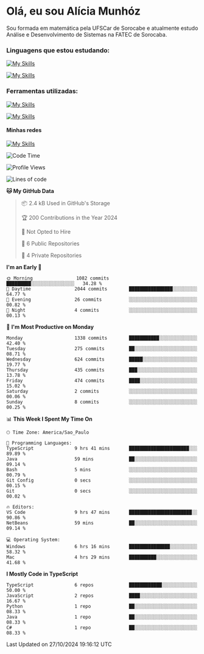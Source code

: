 # Olá, eu sou Alícia Munhóz

<p>Sou formada em matemática pela UFSCar de Sorocabe e atualmente estudo Análise e Desenvolvimento de Sistemas na FATEC de Sorocaba.</p>

### Linguagens que estou estudando:

[![My Skills](https://skillicons.dev/icons?i=js,ts,html,css)](https://skillicons.dev)


[![My Skills](https://skillicons.dev/icons?i=nodejs,java,py,latex)](https://skillicons.dev)

### Ferramentas utilizadas:

[![My Skills](https://skillicons.dev/icons?i=vscode,discord,figma,git)](https://skillicons.dev)

[![My Skills](https://skillicons.dev/icons?i=github,gmail,mongodb,sublime)](https://skillicons.dev)

#### Minhas redes
[![My Skills](https://skillicons.dev/icons?i=linkedin)](https://www.linkedin.com/in/aliciamunhozfrancodecamargo/)

<!--START_SECTION:waka-->
![Code Time](http://img.shields.io/badge/Code%20Time-136%20hrs%2040%20mins-blue)

![Profile Views](http://img.shields.io/badge/Profile%20Views-6-blue)

![Lines of code](https://img.shields.io/badge/From%20Hello%20World%20I%27ve%20Written-4.4%20million%20lines%20of%20code-blue)

**🐱 My GitHub Data** 

> 📦 2.4 kB Used in GitHub's Storage 
 > 
> 🏆 200 Contributions in the Year 2024
 > 
> 🚫 Not Opted to Hire
 > 
> 📜 6 Public Repositories 
 > 
> 🔑 4 Private Repositories 
 > 
**I'm an Early 🐤** 

```text
🌞 Morning                1082 commits        █████████░░░░░░░░░░░░░░░░   34.28 % 
🌆 Daytime                2044 commits        ████████████████░░░░░░░░░   64.77 % 
🌃 Evening                26 commits          ░░░░░░░░░░░░░░░░░░░░░░░░░   00.82 % 
🌙 Night                  4 commits           ░░░░░░░░░░░░░░░░░░░░░░░░░   00.13 % 
```
📅 **I'm Most Productive on Monday** 

```text
Monday                   1338 commits        ███████████░░░░░░░░░░░░░░   42.40 % 
Tuesday                  275 commits         ██░░░░░░░░░░░░░░░░░░░░░░░   08.71 % 
Wednesday                624 commits         █████░░░░░░░░░░░░░░░░░░░░   19.77 % 
Thursday                 435 commits         ███░░░░░░░░░░░░░░░░░░░░░░   13.78 % 
Friday                   474 commits         ████░░░░░░░░░░░░░░░░░░░░░   15.02 % 
Saturday                 2 commits           ░░░░░░░░░░░░░░░░░░░░░░░░░   00.06 % 
Sunday                   8 commits           ░░░░░░░░░░░░░░░░░░░░░░░░░   00.25 % 
```


📊 **This Week I Spent My Time On** 

```text
🕑︎ Time Zone: America/Sao_Paulo

💬 Programming Languages: 
TypeScript               9 hrs 41 mins       ██████████████████████░░░   89.89 % 
Java                     59 mins             ██░░░░░░░░░░░░░░░░░░░░░░░   09.14 % 
Bash                     5 mins              ░░░░░░░░░░░░░░░░░░░░░░░░░   00.79 % 
Git Config               0 secs              ░░░░░░░░░░░░░░░░░░░░░░░░░   00.15 % 
Git                      0 secs              ░░░░░░░░░░░░░░░░░░░░░░░░░   00.02 % 

🔥 Editors: 
VS Code                  9 hrs 47 mins       ███████████████████████░░   90.86 % 
NetBeans                 59 mins             ██░░░░░░░░░░░░░░░░░░░░░░░   09.14 % 

💻 Operating System: 
Windows                  6 hrs 16 mins       ███████████████░░░░░░░░░░   58.32 % 
Mac                      4 hrs 29 mins       ██████████░░░░░░░░░░░░░░░   41.68 % 
```

**I Mostly Code in TypeScript** 

```text
TypeScript               6 repos             ████████████░░░░░░░░░░░░░   50.00 % 
JavaScript               2 repos             ████░░░░░░░░░░░░░░░░░░░░░   16.67 % 
Python                   1 repo              ██░░░░░░░░░░░░░░░░░░░░░░░   08.33 % 
Java                     1 repo              ██░░░░░░░░░░░░░░░░░░░░░░░   08.33 % 
C#                       1 repo              ██░░░░░░░░░░░░░░░░░░░░░░░   08.33 % 
```




 Last Updated on 27/10/2024 19:16:12 UTC
<!--END_SECTION:waka-->
